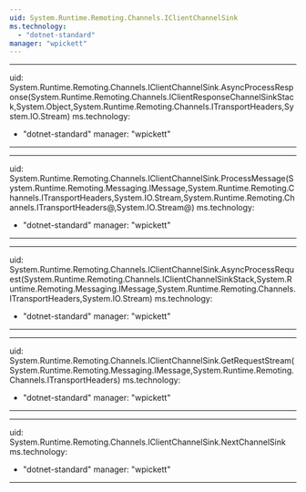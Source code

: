```yaml
---
uid: System.Runtime.Remoting.Channels.IClientChannelSink
ms.technology: 
  - "dotnet-standard"
manager: "wpickett"
---
```


---
uid: System.Runtime.Remoting.Channels.IClientChannelSink.AsyncProcessResponse(System.Runtime.Remoting.Channels.IClientResponseChannelSinkStack,System.Object,System.Runtime.Remoting.Channels.ITransportHeaders,System.IO.Stream)
ms.technology: 
  - "dotnet-standard"
manager: "wpickett"
---

---
uid: System.Runtime.Remoting.Channels.IClientChannelSink.ProcessMessage(System.Runtime.Remoting.Messaging.IMessage,System.Runtime.Remoting.Channels.ITransportHeaders,System.IO.Stream,System.Runtime.Remoting.Channels.ITransportHeaders@,System.IO.Stream@)
ms.technology: 
  - "dotnet-standard"
manager: "wpickett"
---

---
uid: System.Runtime.Remoting.Channels.IClientChannelSink.AsyncProcessRequest(System.Runtime.Remoting.Channels.IClientChannelSinkStack,System.Runtime.Remoting.Messaging.IMessage,System.Runtime.Remoting.Channels.ITransportHeaders,System.IO.Stream)
ms.technology: 
  - "dotnet-standard"
manager: "wpickett"
---

---
uid: System.Runtime.Remoting.Channels.IClientChannelSink.GetRequestStream(System.Runtime.Remoting.Messaging.IMessage,System.Runtime.Remoting.Channels.ITransportHeaders)
ms.technology: 
  - "dotnet-standard"
manager: "wpickett"
---

---
uid: System.Runtime.Remoting.Channels.IClientChannelSink.NextChannelSink
ms.technology: 
  - "dotnet-standard"
manager: "wpickett"
---
